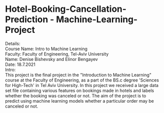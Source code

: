 # Hotel-Booking-Cancellation-Prediction - Machine-Learning-Project

Details:<br>
Course Name: Intro to Machine Learning<br>
Faculty: Faculty of Engineering, Tel-Aviv University<br>
Name: Denise Bishevsky and Elinor Bengayev<br>
Date: 18.7.2021<br>
Intro:<br>
This project is the final project in the "Introduction to Machine Learning" course at the Faculty of Engineering,
as a part of the BS.c degree 'Sciences for High-Tech' in Tel Aviv University.
In this project we received a large data set file containing various features on bookings made in hotels and labels whether the booking was canceled or not.
The aim of the project is to predict using machine learning models whether a particular order may be canceled or not.
